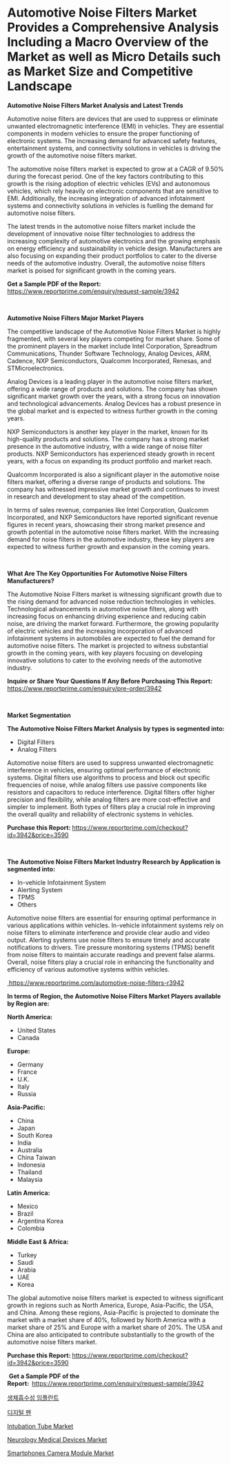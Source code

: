 <p><h1>Automotive Noise Filters Market Provides a Comprehensive Analysis Including a Macro Overview of the Market as well as Micro Details such as Market Size and Competitive Landscape</h1></p><p><strong>Automotive Noise Filters Market Analysis and Latest Trends</strong></p>
<p><p>Automotive noise filters are devices that are used to suppress or eliminate unwanted electromagnetic interference (EMI) in vehicles. They are essential components in modern vehicles to ensure the proper functioning of electronic systems. The increasing demand for advanced safety features, entertainment systems, and connectivity solutions in vehicles is driving the growth of the automotive noise filters market.</p><p>The automotive noise filters market is expected to grow at a CAGR of 9.50% during the forecast period. One of the key factors contributing to this growth is the rising adoption of electric vehicles (EVs) and autonomous vehicles, which rely heavily on electronic components that are sensitive to EMI. Additionally, the increasing integration of advanced infotainment systems and connectivity solutions in vehicles is fuelling the demand for automotive noise filters.</p><p>The latest trends in the automotive noise filters market include the development of innovative noise filter technologies to address the increasing complexity of automotive electronics and the growing emphasis on energy efficiency and sustainability in vehicle design. Manufacturers are also focusing on expanding their product portfolios to cater to the diverse needs of the automotive industry. Overall, the automotive noise filters market is poised for significant growth in the coming years.</p></p>
<p><strong>Get a Sample PDF of the Report:&nbsp;</strong> <a href="https://www.reportprime.com/enquiry/request-sample/3942">https://www.reportprime.com/enquiry/request-sample/3942</a></p>
<p>&nbsp;</p>
<p><strong>Automotive Noise Filters Major Market Players</strong></p>
<p><p>The competitive landscape of the Automotive Noise Filters Market is highly fragmented, with several key players competing for market share. Some of the prominent players in the market include Intel Corporation, Spreadtrum Communications, Thunder Software Technology, Analog Devices, ARM, Cadence, NXP Semiconductors, Qualcomm Incorporated, Renesas, and STMicroelectronics.</p><p>Analog Devices is a leading player in the automotive noise filters market, offering a wide range of products and solutions. The company has shown significant market growth over the years, with a strong focus on innovation and technological advancements. Analog Devices has a robust presence in the global market and is expected to witness further growth in the coming years.</p><p>NXP Semiconductors is another key player in the market, known for its high-quality products and solutions. The company has a strong market presence in the automotive industry, with a wide range of noise filter products. NXP Semiconductors has experienced steady growth in recent years, with a focus on expanding its product portfolio and market reach.</p><p>Qualcomm Incorporated is also a significant player in the automotive noise filters market, offering a diverse range of products and solutions. The company has witnessed impressive market growth and continues to invest in research and development to stay ahead of the competition.</p><p>In terms of sales revenue, companies like Intel Corporation, Qualcomm Incorporated, and NXP Semiconductors have reported significant revenue figures in recent years, showcasing their strong market presence and growth potential in the automotive noise filters market. With the increasing demand for noise filters in the automotive industry, these key players are expected to witness further growth and expansion in the coming years.</p></p>
<p>&nbsp;</p>
<p><strong>What Are The Key Opportunities For Automotive Noise Filters Manufacturers?</strong></p>
<p><p>The Automotive Noise Filters market is witnessing significant growth due to the rising demand for advanced noise reduction technologies in vehicles. Technological advancements in automotive noise filters, along with increasing focus on enhancing driving experience and reducing cabin noise, are driving the market forward. Furthermore, the growing popularity of electric vehicles and the increasing incorporation of advanced infotainment systems in automobiles are expected to fuel the demand for automotive noise filters. The market is projected to witness substantial growth in the coming years, with key players focusing on developing innovative solutions to cater to the evolving needs of the automotive industry.</p></p>
<p><strong>Inquire or Share Your Questions If Any Before Purchasing This Report:</strong> <a href="https://www.reportprime.com/enquiry/pre-order/3942">https://www.reportprime.com/enquiry/pre-order/3942</a></p>
<p>&nbsp;</p>
<p><strong>Market Segmentation</strong></p>
<p><strong>The Automotive Noise Filters Market Analysis by types is segmented into:</strong></p>
<p><ul><li>Digital Filters</li><li>Analog Filters</li></ul></p>
<p><p>Automotive noise filters are used to suppress unwanted electromagnetic interference in vehicles, ensuring optimal performance of electronic systems. Digital filters use algorithms to process and block out specific frequencies of noise, while analog filters use passive components like resistors and capacitors to reduce interference. Digital filters offer higher precision and flexibility, while analog filters are more cost-effective and simpler to implement. Both types of filters play a crucial role in improving the overall quality and reliability of electronic systems in vehicles.</p></p>
<p><strong>Purchase this Report:&nbsp;</strong><a href="https://www.reportprime.com/checkout?id=3942&price=3590">https://www.reportprime.com/checkout?id=3942&price=3590</a></p>
<p>&nbsp;</p>
<p><strong>The Automotive Noise Filters Market Industry Research by Application is segmented into:</strong></p>
<p><ul><li>In-vehicle Infotainment System</li><li>Alerting System</li><li>TPMS</li><li>Others</li></ul></p>
<p><p>Automotive noise filters are essential for ensuring optimal performance in various applications within vehicles. In-vehicle infotainment systems rely on noise filters to eliminate interference and provide clear audio and video output. Alerting systems use noise filters to ensure timely and accurate notifications to drivers. Tire pressure monitoring systems (TPMS) benefit from noise filters to maintain accurate readings and prevent false alarms. Overall, noise filters play a crucial role in enhancing the functionality and efficiency of various automotive systems within vehicles.</p></p>
<p><a href="https://www.reportprime.com/automotive-noise-filters-r3942">&nbsp;https://www.reportprime.com/automotive-noise-filters-r3942</a></p>
<p><strong>In terms of Region, the Automotive Noise Filters Market Players available by Region are:</strong></p>
<p>
    <p> <strong> North America: </strong>
        <ul>
            <li>United States</li>
            <li>Canada</li>
        </ul>
        </p> 
    <p> <strong> Europe: </strong>
        <ul>
            <li>Germany</li>
            <li>France</li>
            <li>U.K.</li>
            <li>Italy</li>
            <li>Russia</li>
        </ul>
        </p> 
    <p> <strong> Asia-Pacific: </strong>
        <ul>
            <li>China</li>
            <li>Japan</li>
            <li>South Korea</li>
            <li>India</li>
            <li>Australia</li>
            <li>China Taiwan</li>
            <li>Indonesia</li>
            <li>Thailand</li>
            <li>Malaysia</li>
        </ul>
        </p> 
    <p> <strong> Latin America: </strong>
        <ul>
            <li>Mexico</li>
            <li>Brazil</li>
            <li>Argentina Korea</li>
            <li>Colombia</li>
        </ul>
        </p> 
    <p> <strong> Middle East & Africa: </strong>
        <ul>
            <li>Turkey</li>
            <li>Saudi</li>
            <li>Arabia</li>
            <li>UAE</li>
            <li>Korea</li>
        </ul>
    </p>
    </p>
<p><p>The global automotive noise filters market is expected to witness significant growth in regions such as North America, Europe, Asia-Pacific, the USA, and China. Among these regions, Asia-Pacific is projected to dominate the market with a market share of 40%, followed by North America with a market share of 25% and Europe with a market share of 20%. The USA and China are also anticipated to contribute substantially to the growth of the automotive noise filters market.</p></p>
<p><strong>Purchase this Report: </strong><a href="https://www.reportprime.com/checkout?id=3942&price=3590">https://www.reportprime.com/checkout?id=3942&price=3590</a></p>
<p>&nbsp;<strong>Get a Sample PDF of the Report:&nbsp;&nbsp;</strong><a href="https://www.reportprime.com/enquiry/request-sample/3942">https://www.reportprime.com/enquiry/request-sample/3942</a></p>
<p><strong></strong></p>
<p><p><a href="https://github.com/jimahmed0511/Market-Research-Report-List-1/blob/main/372153147064.md">생체흡수성 임플란트</a></p><p><a href="https://github.com/ahmadrevanz10/Market-Research-Report-List-1/blob/main/167596847068.md">디지털 펜</a></p><p><a href="https://issuu.com/reportprime-2/docs/intubation-tube-market-size-2030.pptx">Intubation Tube Market</a></p><p><a href="https://issuu.com/reportprime-2/docs/neurology-medical-devices-market-size-2030.pptx">Neurology Medical Devices Market</a></p><p><a href="https://github.com/phuonganhit041011/Market-Research-Report-List-1/blob/main/smartphones-camera-module-market.md">Smartphones Camera Module Market</a></p></p>